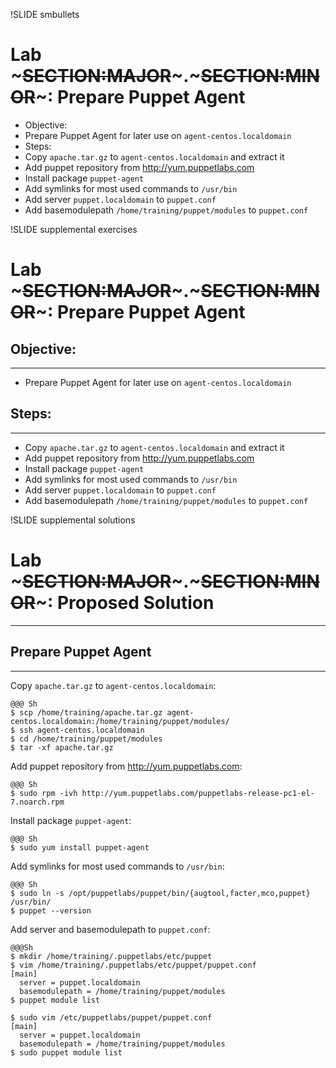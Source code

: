 !SLIDE smbullets
# Lab ~~~SECTION:MAJOR~~~.~~~SECTION:MINOR~~~: Prepare Puppet Agent

* Objective:
 * Prepare Puppet Agent for later use on `agent-centos.localdomain`
* Steps:
 * Copy `apache.tar.gz` to `agent-centos.localdomain` and extract it
 * Add puppet repository from http://yum.puppetlabs.com
 * Install package `puppet-agent`
 * Add symlinks for most used commands to `/usr/bin` 
 * Add server `puppet.localdomain` to `puppet.conf`
 * Add basemodulepath `/home/training/puppet/modules` to `puppet.conf`


!SLIDE supplemental exercises
# Lab ~~~SECTION:MAJOR~~~.~~~SECTION:MINOR~~~: Prepare Puppet Agent

## Objective:

****

* Prepare Puppet Agent for later use on `agent-centos.localdomain`

## Steps:

****

* Copy `apache.tar.gz` to `agent-centos.localdomain` and extract it
* Add puppet repository from http://yum.puppetlabs.com
* Install package `puppet-agent`
* Add symlinks for most used commands to `/usr/bin`
* Add server `puppet.localdomain` to `puppet.conf`
* Add basemodulepath `/home/training/puppet/modules` to `puppet.conf`


!SLIDE supplemental solutions
# Lab ~~~SECTION:MAJOR~~~.~~~SECTION:MINOR~~~: Proposed Solution

****

## Prepare Puppet Agent

****

Copy `apache.tar.gz` to `agent-centos.localdomain`:

    @@@ Sh
    $ scp /home/training/apache.tar.gz agent-centos.localdomain:/home/training/puppet/modules/
    $ ssh agent-centos.localdomain
    $ cd /home/training/puppet/modules
    $ tar -xf apache.tar.gz

Add puppet repository from http://yum.puppetlabs.com:

    @@@ Sh
    $ sudo rpm -ivh http://yum.puppetlabs.com/puppetlabs-release-pc1-el-7.noarch.rpm

Install package `puppet-agent`:

    @@@ Sh
    $ sudo yum install puppet-agent

Add symlinks for most used commands to `/usr/bin`:

    @@@ Sh
    $ sudo ln -s /opt/puppetlabs/puppet/bin/{augtool,facter,mco,puppet} /usr/bin/
    $ puppet --version

Add server and basemodulepath to `puppet.conf`:

    @@@Sh
    $ mkdir /home/training/.puppetlabs/etc/puppet
    $ vim /home/training/.puppetlabs/etc/puppet/puppet.conf
    [main]
      server = puppet.localdomain
      basemodulepath = /home/training/puppet/modules
    $ puppet module list

    $ sudo vim /etc/puppetlabs/puppet/puppet.conf
    [main]
      server = puppet.localdomain
      basemodulepath = /home/training/puppet/modules
    $ sudo puppet module list
